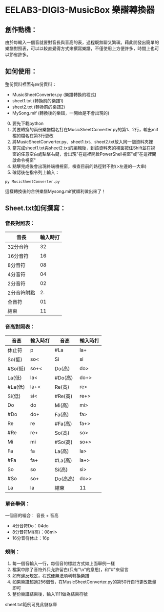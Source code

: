 # EELAB3-DIGI3-MusicBox 樂譜轉換器

## 創作動機：
由於每輸入一個音就要對音長與音高的表，過程既無聊又繁瑣。藉此開發出簡單的樂譜對照表，可以以較直覺得方式來撰寫樂譜，不僅使用上方便許多，時間上也可以節省許多。

## 如何使用：
整份資料裡面有四份資料：
 - MusicSheetConverter.py (樂譜轉換的程式)
 - sheet1.txt (轉換前的樂譜1)
 - sheet2.txt (轉換前的樂譜2)
 - MySong.mif (轉換後的樂譜，一開始是不會出現的)

0. 要先下載python
1. 將要轉換的兩份樂譜檔名打在MusicSheetConverter.py的第1、2行，輸出mif檔的檔名在第3行更改
2. 將MusicSheetConverter.py、sheet1.txt、sheet2.txt放入同一個資料夾裡
3. 當完成sheet1.txt與sheet2.txt的編輯後，到該資料夾的視窗按住Shift並在視窗的任意空白處點擊右鍵，會出現"在這裡開啟PowerShell視窗"或"在這裡開啟命令視窗"
4. 點擊完成後會出現終端機視窗，檢查目前的路徑對不對(>左邊的一大串)
5. 確認後在指令列上輸入：
```
py MusicSheetConverter.py
```
這樣轉換後的合併樂譜Mysong.mif就順利做出來了！

## Sheet.txt如何撰寫：
### 音長對照表：
| 音長  | 輸入時打 |
| ------------- | -- |
| 32分音符      | 32 |
| 16分音符      | 16 |
| 8分音符       | 08 |
| 4分音符       | 04 |
| 2分音符       | 02 |
| 2分音符附點   | 2. |
| 全音符        | 01 |
| 結束          | 11 |

### 音高對照表：
| 音高 | 輸入時打 | 音高 | 輸入時打 | 
| ---- | ------- | ---- | ------- |
| 休止符  | p    | #La     | la+  |
| So(低)  | so<  | Si      | si   |
| #So(低) | so+< | Do(高)  | do>  |
| La(低)  | la<  | #Do(高) | do+> |
| #La(低) | la+< | Re(高)  | re>  |
| Si(低)  | si<  | #Re(高) | re+> |
| Do      | do  | Mi(高)   | mi>  |
| #Do     | do+ | Fa(高)   | fa>  |
| Re      | re  | #Fa(高)  | fa+> |
| #Re     | re+ | So(高)   | so>  |
| Mi      | mi  | #So(高)  | so+> |
| Fa      | fa  | La(高)   | la>  |
| #Fa     | fa+ | #La(高)  | la+> |
| So      | so  | Si(高)   | si>  |
| #So     | so+ | Do(高高) | do>> |
| La      | la  | 結束     | 11   |

### 單音舉例：
一個音的組合： 音長 + 音高
 * 4分音符Do：04do
 * 8分音符Mi(高)：08mi>
 * 16分音符休止：16p

### 規則：
1. 每一個音輸入一行，每個音的標註方式如上面舉例一樣
2. 檔案中除了音符外只允許留白(只有"\n"的意思)，和"#"來留言
3. 如有違反規定，程式便無法順利轉換樂譜
4. 如果樂譜超過256個音，在MusicSheetConverter.py的第50行自行更改數量即可
5. 整份樂譜結束後，輸入1111做為結束符號

sheet.txt範例可見此儲存庫
